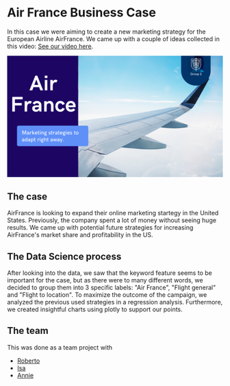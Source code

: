 # Air France Business Case

In this case we were aiming to create a new marketing strategy for the European Airline AirFrance. We came up with a couple of ideas collected in this video: [See our video here](https://youtu.be/ipFLvqWsyac).

<img src="img/AirFrance.png?raw=true"/>

## The case
AirFrance is looking to expand their online marketing startegy in the United States. Previously, the company spent a lot of money without seeing huge results. We came up with potential future strategies for increasing AirFrance's market share and profitability in the US.

## The Data Science process
After looking into the data, we saw that the keyword feature seems to be important for the case, but as there were to many different words, we decided to group them into 3 specific labels: "Air France", "Flight general" and "Flight to location". To maximize the outcome of the campaign, we analyzed the previous used strategies in a regression analysis. Furthermore, we created insightful charts using plotly to support our points.


## The team
This was done as a team project with
- [Roberto]()
- [Isa]()
- [Annie]()
